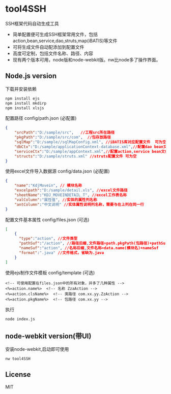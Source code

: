 tool4SSH
========

SSH框架代码自动生成工具

 - 简单配置便可生成SSH框架常用文件，包括action,bean,service,dao,struts,map(iBATIS)等文件
 - 可将生成文件自动配添加到配置文件
 - 高度可定制，包括文件名称、路径、内容
 - 现有两个版本可用，node版和node-webkit版。nw比node多了操作界面。

Node.js version
--------
下载并安装依赖
```sh
npm install ejs
npm install mkdirp
npm install xlsjs
```
 配置路径 config/path.json (必配置)
```json
{
    "srcPath":"D:/sample/src",   //工程src所在路径
	"pkgPath":"D:/sample/src/com",  //包存放路径
	"sqlMap":"D:/sample//sqlMapConfig.xml", //iBATIS库对应配置文件  可为空
	"dbCtx":"D:/sample/applicationContext-database.xml",//配置dao bean文件 可为空
	"serviceCtx":"D:/sample/appContext.xml",//配置action,service bean文件 可为空
	"structs":"D:/sample/struts.xml" //struts配置文件 可为空
}
```
使用excel文件导入数据源 config/data.json (必配置)
```json
{
    "name":"KdjMovein", // 模块名称
    "excelpath":"D:/sample/detail.xls", //excel文件路径 
    "sheetName":"KDJ_MOVEINDETAIL_T", //excel工作表名称
    "valColumn":"属性值", //实体的属性列名称 
	"antColumn":"中文说明" //实体属性说明列名称，需要与在上列在同一行
}
```
配置文件基本属性 config/files.json (可选)
```json
[
    {
      "type":"action", //文件类型
      "pathSuf":"/action", //路径后缀,文件路径=path.pkgPath(包路径)+pathSuf
      "nameSuf":"action", //名称后缀,文件名称=data.name(模块名)+nameSuf
      "format":".java" //文件格式，省缺为.java
    }
]
```
使用ejs制作文件模板 config/template (可选)
```text
<!-- 可使用配置在files.json中的所有对象，并多了几种属性 -->
<%=action.name%>  <!-- 名称 ZzaAction -->
<%=action.clsName%>  <!-- 类路径 com.xx.yy.ZzAction -->
<%=action.pkgName%>  <!-- 包路径 com.xx.yy -->
```
执行
```sh
node index.js
```
node-webkit version(带UI)
-----------
安装node-webkit,启动即可使用
```sh
nw tool4SSH
```

License
----

MIT